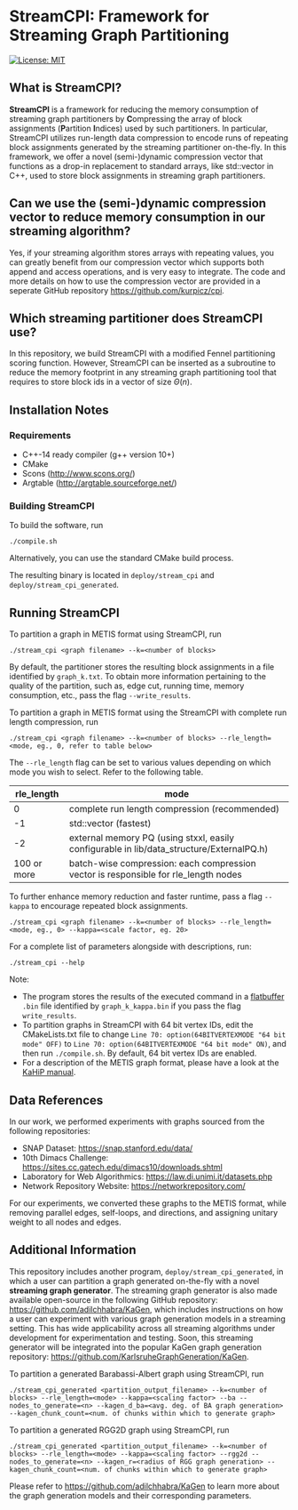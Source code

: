 # StreamCPI: Framework for Streaming Graph Partitioning
[![License: MIT](https://img.shields.io/badge/License-MIT-yellow.svg)](https://opensource.org/licenses/MIT)

## What is **StreamCPI**? 
**StreamCPI** is a framework for reducing the memory consumption of streaming graph partitioners by **C**ompressing the array of block assignments 
(**P**artition **I**ndices) used by such partitioners. In particular, StreamCPI utilizes run-length data compression to encode runs of repeating block assignments generated by the streaming partitioner on-the-fly. 
In this framework, we offer a novel (semi-)dynamic compression vector that functions as a drop-in replacement to standard arrays, like std::vector in C++, used to store block assignments in streaming graph partitioners. 

## Can we use the (semi-)dynamic compression vector to reduce memory consumption in our streaming algorithm? 
Yes, if your streaming algorithm stores arrays with repeating values, you can greatly benefit from our compression vector which supports both append and access operations, and is very easy to integrate. The code and more details on how to use the compression vector
are provided in a seperate GitHub repository https://github.com/kurpicz/cpi. 

## Which streaming partitioner does StreamCPI use?
In this repository, we build StreamCPI with a modified Fennel partitioning scoring function. However, StreamCPI can be inserted as a subroutine to reduce the memory footprint in any streaming graph 
partitioning tool that requires to store block ids in a vector of size $\Theta(n)$.

## Installation Notes

### Requirements

* C++-14 ready compiler (g++ version 10+)
* CMake
* Scons (http://www.scons.org/)
* Argtable (http://argtable.sourceforge.net/)

### Building StreamCPI

To build the software, run
```shell
./compile.sh
```

Alternatively, you can use the standard CMake build process.

The resulting binary is located in `deploy/stream_cpi` and `deploy/stream_cpi_generated`.

## Running StreamCPI

To partition a graph in METIS format using StreamCPI, run

```shell
./stream_cpi <graph filename> --k=<number of blocks> 
```
By default, the partitioner stores the resulting block assignments in a file identified by `graph_k.txt`. To obtain more information pertaining to the quality of the partition, such as, edge cut, running time, memory consumption, etc., pass the flag `--write_results`.

To partition a graph in METIS format using the StreamCPI with complete run length compression, run

```shell
./stream_cpi <graph filename> --k=<number of blocks> --rle_length=<mode, eg., 0, refer to table below>
```

The `--rle_length` flag can be set to various values depending on which mode you wish to select. Refer to the following table. 

| rle_length  | mode                                                                                     |
|-------------|------------------------------------------------------------------------------------------|
| 0           | complete run length compression (recommended)                                            |
| -1          | std::vector (fastest)                                                                    |
| -2          | external memory PQ (using stxxl, easily configurable in lib/data_structure/ExternalPQ.h) |
| 100 or more | batch-wise compression: each compression vector is responsible for rle_length nodes      |

To further enhance memory reduction and faster runtime, pass a flag `--kappa` to encourage repeated block assignments. 

```shell
./stream_cpi <graph filename> --k=<number of blocks> --rle_length=<mode, eg., 0> --kappa=<scale factor, eg. 20>
```
 
For a complete list of parameters alongside with descriptions, run:

```shell
./stream_cpi --help
```

Note:
- The program stores the results of the executed command in a [flatbuffer](https://github.com/google/flatbuffers) `.bin`
  file identified by `graph_k_kappa.bin` if you pass the flag `write_results`.
- To partition graphs in StreamCPI with 64 bit vertex IDs, edit the CMakeLists.txt file to change `Line 70: option(64BITVERTEXMODE "64 bit mode" OFF)` to
  `Line 70: option(64BITVERTEXMODE "64 bit mode" ON)`, and then run `./compile.sh`. By default, 64 bit vertex IDs are enabled. 
- For a description of the METIS graph format, please have a look at the [KaHiP manual](https://github.com/KaHIP/KaHIP/raw/master/manual/kahip.pdf).

## Data References
In our work, we performed experiments with graphs sourced from the following repositories:
- SNAP Dataset: https://snap.stanford.edu/data/
- 10th Dimacs Challenge: https://sites.cc.gatech.edu/dimacs10/downloads.shtml
- Laboratory for Web Algorithmics: https://law.di.unimi.it/datasets.php
- Network Repository Website: https://networkrepository.com/

For our experiments, we converted these graphs to the METIS format, while removing parallel edges, self-loops, and directions, and assigning unitary weight to all nodes and edges.

## Additional Information
This repository includes another program, `deploy/stream_cpi_generated`, in which a user can partition a graph generated on-the-fly with a novel **streaming graph generator**. The streaming graph generator is also
made available open-source in the following GitHub repository: https://github.com/adilchhabra/KaGen, which includes instructions on how a user can experiment with various graph generation models in a streaming setting. 
This has wide applicability across all streaming algorithms under development for experimentation and testing. Soon, this streaming generator will be integrated into the popular 
KaGen graph generation repository: https://github.com/KarlsruheGraphGeneration/KaGen.

To partition a generated Barabassi-Albert graph using StreamCPI, run

```shell
./stream_cpi_generated <partition_output_filename> --k=<number of blocks> --rle_length=<mode> --kappa=<scaling factor> --ba --nodes_to_generate=<n> --kagen_d_ba=<avg. deg. of BA graph generation> --kagen_chunk_count=<num. of chunks within which to generate graph>
```

To partition a generated RGG2D graph using StreamCPI, run

```shell
./stream_cpi_generated <partition_output_filename> --k=<number of blocks> --rle_length=<mode> --kappa=<scaling factor> --rgg2d --nodes_to_generate=<n> --kagen_r=<radius of RGG graph generation> --kagen_chunk_count=<num. of chunks within which to generate graph>
```

Please refer to https://github.com/adilchhabra/KaGen to learn more about the graph generation models and their corresponding parameters. 
